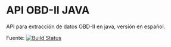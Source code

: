 API OBD-II JAVA
============

API para extracción de datos OBD-II en java, versión en español. 

Fuente: [![Build Status](https://drone.io/github.com/pires/obd-java-api/status.png)](https://drone.io/github.com/pires/obd-java-api/latest)


